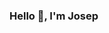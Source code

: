 ### Hello 👋, I'm Josep

<!--
**JosepTurro/JosepTurro** is a ✨ _special_ ✨ repository because its `README.md` (this file) appears on your GitHub profile.

Here are some ideas to get you started:

- 🔭 I’m currently working on update AnimeWars.
- 🌱 I’m currently learning Type Script and Angular. 
- 👯 I’m looking to collaborate on a company dedicated to the web development sector.
- 🤔 I’m looking for help with react and nodeJS app.
- ⚡ Hobbies Futbol / Manga / Climbing
- 📫 How to reach me: jturrocasanovas@gmail.com

-->
